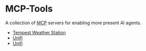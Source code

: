 # MCP-Tools

A collection of [MCP](https://modelcontextprotocol.io/introduction) servers for enabling more present AI agents.


- [Tempest Weather Station](tempest/README.md)
- [Unifi](unifi/README.md)
- [Unifi](pushify/README.md)
